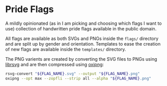 Pride Flags
===========

A mildly opinionated (as in I am picking and choosing which flags I want to use) collection of handwritten pride flags available in the public domain.

All flags are available as both SVGs and PNGs inside the `flags/` directory and are split up by gender and orientation.  Templates to ease the creation of new flags are available inside the `templates/` directory.

The PNG varients are created by converting the SVG files to PNGs using [librsvg](https://gitlab.gnome.org/GNOME/librsvg) and are then compressed using [oxipng](https://github.com/shssoichiro/oxipng):

```sh
rsvg-convert "${FLAG_NAME}.svg" --output "${FLAG_NAME}.png"
oxipng --opt max --zopfli --strip all --alpha "${FLAG_NAME}.png"
```
